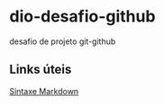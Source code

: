 # dio-desafio-github
desafio de projeto git-github

## Links úteis
[Sintaxe Markdown](https://www.markdownguide.org/basic-syntax/)
